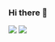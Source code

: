 ### Hi there 👋

<!--
**masyumaro-navi/masyumaro-navi** is a ✨ _special_ ✨ repository because its `README.md` (this file) appears on your GitHub profile.

Here are some ideas to get you started:

- 🔭 I’m currently working on ...
- 🌱 I’m currently learning ...
- 👯 I’m looking to collaborate on ...
- 🤔 I’m looking for help with ...
- 💬 Ask me about ...
- 📫 How to reach me: ...
- 😄 Pronouns: ...
- ⚡ Fun fact: ...
-->

![](https://img.shields.io/twitter/url?label=twtter&style=social&url=https%3A%2F%2Ftwitter.com%2Fmasyumaro_navi) ![](https://img.shields.io/github/followers/masyumaro-navi?style=social)
